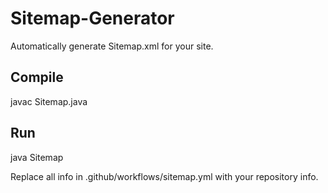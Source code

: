 # Sitemap-Generator

Automatically generate Sitemap.xml for your site.

## Compile
javac Sitemap.java

## Run
java Sitemap

Replace all info in .github/workflows/sitemap.yml with your repository info.

